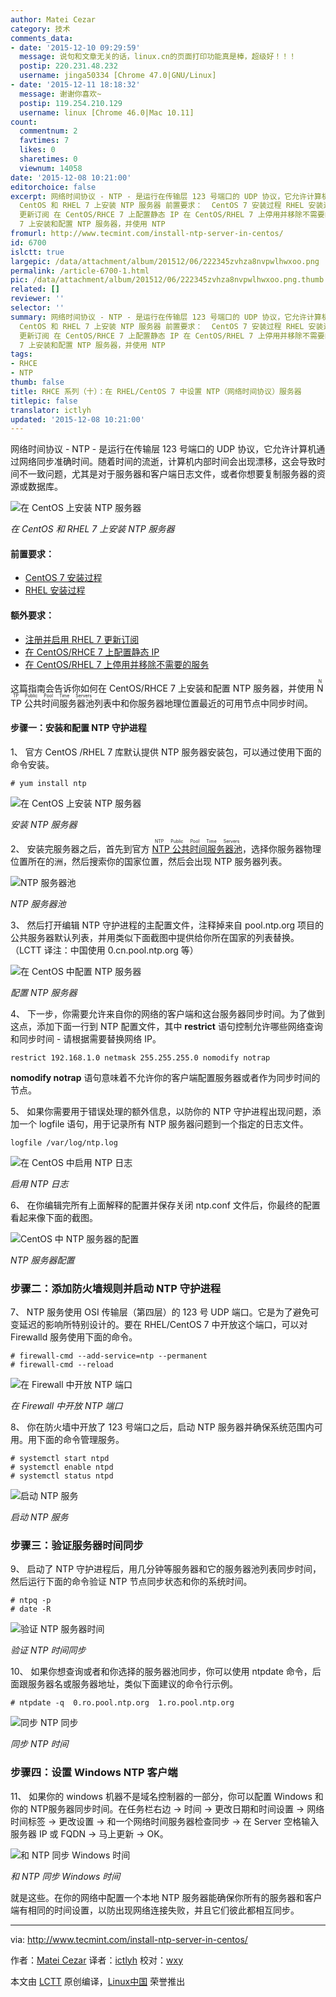 ```yaml
---
author: Matei Cezar
category: 技术
comments_data:
- date: '2015-12-10 09:29:59'
  message: 说句和文章无关的话，linux.cn的页面打印功能真是棒，超级好！！！
  postip: 220.231.48.232
  username: jinga50334 [Chrome 47.0|GNU/Linux]
- date: '2015-12-11 18:18:32'
  message: 谢谢你喜欢~
  postip: 119.254.210.129
  username: linux [Chrome 46.0|Mac 10.11]
count:
  commentnum: 2
  favtimes: 7
  likes: 0
  sharetimes: 0
  viewnum: 14058
date: '2015-12-08 10:21:00'
editorchoice: false
excerpt: 网络时间协议 - NTP - 是运行在传输层 123 号端口的 UDP 协议，它允许计算机通过网络同步准确时间。随着时间的流逝，计算机内部时间会出现漂移，这会导致时间不一致问题，尤其是对于服务器和客户端日志文件，或者你想要复制服务器的资源或数据库。  在
  CentOS 和 RHEL 7 上安装 NTP 服务器 前置要求：  CentOS 7 安装过程 RHEL 安装过程  额外要求：  注册并启用 RHEL 7
  更新订阅 在 CentOS/RHCE 7 上配置静态 IP 在 CentOS/RHEL 7 上停用并移除不需要的服务  这篇指南会告诉你如何在 CentOS/RHCE
  7 上安装和配置 NTP 服务器，并使用 NTP
fromurl: http://www.tecmint.com/install-ntp-server-in-centos/
id: 6700
islctt: true
largepic: /data/attachment/album/201512/06/222345zvhza8nvpwlhwxoo.png
permalink: /article-6700-1.html
pic: /data/attachment/album/201512/06/222345zvhza8nvpwlhwxoo.png.thumb.jpg
related: []
reviewer: ''
selector: ''
summary: 网络时间协议 - NTP - 是运行在传输层 123 号端口的 UDP 协议，它允许计算机通过网络同步准确时间。随着时间的流逝，计算机内部时间会出现漂移，这会导致时间不一致问题，尤其是对于服务器和客户端日志文件，或者你想要复制服务器的资源或数据库。  在
  CentOS 和 RHEL 7 上安装 NTP 服务器 前置要求：  CentOS 7 安装过程 RHEL 安装过程  额外要求：  注册并启用 RHEL 7
  更新订阅 在 CentOS/RHCE 7 上配置静态 IP 在 CentOS/RHEL 7 上停用并移除不需要的服务  这篇指南会告诉你如何在 CentOS/RHCE
  7 上安装和配置 NTP 服务器，并使用 NTP
tags:
- RHCE
- NTP
thumb: false
title: RHCE 系列（十）：在 RHEL/CentOS 7 中设置 NTP（网络时间协议）服务器
titlepic: false
translator: ictlyh
updated: '2015-12-08 10:21:00'
---
```


网络时间协议 - NTP - 是运行在传输层 123 号端口的 UDP 协议，它允许计算机通过网络同步准确时间。随着时间的流逝，计算机内部时间会出现漂移，这会导致时间不一致问题，尤其是对于服务器和客户端日志文件，或者你想要复制服务器的资源或数据库。


![在 CentOS 上安装 NTP 服务器](/data/attachment/album/201512/06/222345zvhza8nvpwlhwxoo.png)


*在 CentOS 和 RHEL 7 上安装 NTP 服务器*


#### 前置要求：


* [CentOS 7 安装过程](http://www.tecmint.com/centos-7-installation/)
* [RHEL 安装过程](http://www.tecmint.com/redhat-enterprise-linux-7-installation/)


#### 额外要求：


* [注册并启用 RHEL 7 更新订阅](http://www.tecmint.com/enable-redhat-subscription-reposiories-and-updates-for-rhel-7/)
* [在 CentOS/RHCE 7 上配置静态 IP](http://www.tecmint.com/configure-network-interface-in-rhel-centos-7-0/)
* [在 CentOS/RHEL 7 上停用并移除不需要的服务](http://www.tecmint.com/remove-unwanted-services-in-centos-7/)


这篇指南会告诉你如何在 CentOS/RHCE 7 上安装和配置 NTP 服务器，并使用 <ruby> NTP 公共时间服务器池 <rp>  （ </rp> <rt>  NTP Public Pool Time Servers </rt> <rp>  ） </rp></ruby>列表中和你服务器地理位置最近的可用节点中同步时间。


#### 步骤一：安装和配置 NTP 守护进程


1、 官方 CentOS /RHEL 7 库默认提供 NTP 服务器安装包，可以通过使用下面的命令安装。



```
# yum install ntp

```

![在 CentOS 上安装 NTP 服务器](/data/attachment/album/201512/06/222347s2ygmygxymxr16qg.png)


*安装 NTP 服务器*


2、 安装完服务器之后，首先到官方 <ruby> <a href="http://www.pool.ntp.org/en/">  NTP 公共时间服务器池 </a> <rp>  （ </rp> <rt>  NTP Public Pool Time Servers </rt> <rp>  ） </rp></ruby>，选择你服务器物理位置所在的洲，然后搜索你的国家位置，然后会出现 NTP 服务器列表。


![NTP 服务器池](/data/attachment/album/201512/06/222404q543a8948t4ojgto.png)


*NTP 服务器池*


3、 然后打开编辑 NTP 守护进程的主配置文件，注释掉来自 pool.ntp.org 项目的公共服务器默认列表，并用类似下面截图中提供给你所在国家的列表替换。（LCTT 译注：中国使用 0.cn.pool.ntp.org 等）


![在 CentOS 中配置 NTP 服务器](/data/attachment/album/201512/06/222408sgrlkgg9erg70r90.png)


*配置 NTP 服务器*


4、 下一步，你需要允许来自你的网络的客户端和这台服务器同步时间。为了做到这点，添加下面一行到 NTP 配置文件，其中 **restrict** 语句控制允许哪些网络查询和同步时间 - 请根据需要替换网络 IP。



```
restrict 192.168.1.0 netmask 255.255.255.0 nomodify notrap

```

**nomodify notrap** 语句意味着不允许你的客户端配置服务器或者作为同步时间的节点。


5、 如果你需要用于错误处理的额外信息，以防你的 NTP 守护进程出现问题，添加一个 logfile 语句，用于记录所有 NTP 服务器问题到一个指定的日志文件。



```
logfile /var/log/ntp.log

```

![在 CentOS 中启用 NTP 日志](/data/attachment/album/201512/06/222417s4fzngrwdsk6fzok.png)


*启用 NTP 日志*


6、 在你编辑完所有上面解释的配置并保存关闭 ntp.conf 文件后，你最终的配置看起来像下面的截图。


![CentOS 中 NTP 服务器的配置](/data/attachment/album/201512/06/222444ovcx7mm3cjccmwck.png)


*NTP 服务器配置*


### 步骤二：添加防火墙规则并启动 NTP 守护进程


7、 NTP 服务使用 OSI 传输层（第四层）的 123 号 UDP 端口。它是为了避免可变延迟的影响所特别设计的。要在 RHEL/CentOS 7 中开放这个端口，可以对 Firewalld 服务使用下面的命令。



```
# firewall-cmd --add-service=ntp --permanent
# firewall-cmd --reload

```

![在 Firewall 中开放 NTP 端口](/data/attachment/album/201512/06/222448j7fk2gyi3g43dk2f.png)


*在 Firewall 中开放 NTP 端口*


8、 你在防火墙中开放了 123 号端口之后，启动 NTP 服务器并确保系统范围内可用。用下面的命令管理服务。



```
# systemctl start ntpd
# systemctl enable ntpd
# systemctl status ntpd

```

![启动 NTP 服务](/data/attachment/album/201512/06/222523ubmy38e8umy8rryb.png)


*启动 NTP 服务*


### 步骤三：验证服务器时间同步


9、 启动了 NTP 守护进程后，用几分钟等服务器和它的服务器池列表同步时间，然后运行下面的命令验证 NTP 节点同步状态和你的系统时间。



```
# ntpq -p
# date -R

```

![验证 NTP 服务器时间](/data/attachment/album/201512/06/222527tzo4h2a4b28bcdbh.png)


*验证 NTP 时间同步*


10、 如果你想查询或者和你选择的服务器池同步，你可以使用 ntpdate 命令，后面跟服务器名或服务器地址，类似下面建议的命令行示例。



```
# ntpdate -q  0.ro.pool.ntp.org  1.ro.pool.ntp.org

```

![同步 NTP 同步](/data/attachment/album/201512/06/222535x1i841o1cu1r8h4y.png)


*同步 NTP 时间*


### 步骤四：设置 Windows NTP 客户端


11、 如果你的 windows 机器不是域名控制器的一部分，你可以配置 Windows 和你的 NTP服务器同步时间。在任务栏右边 -> 时间 -> 更改日期和时间设置 -> 网络时间标签 -> 更改设置 -> 和一个网络时间服务器检查同步 -> 在 Server 空格输入服务器 IP 或 FQDN -> 马上更新 -> OK。


![和 NTP 同步 Windows 时间](/data/attachment/album/201512/06/222552nmgjhzhttwupuuaj.png)


*和 NTP 同步 Windows 时间*


就是这些。在你的网络中配置一个本地 NTP 服务器能确保你所有的服务器和客户端有相同的时间设置，以防出现网络连接失败，并且它们彼此都相互同步。




---


via: <http://www.tecmint.com/install-ntp-server-in-centos/>


作者：[Matei Cezar](http://www.tecmint.com/author/cezarmatei/) 译者：[ictlyh](http://motouxiaogui.cn/blog) 校对：[wxy](https://github.com/wxy)


本文由 [LCTT](https://github.com/LCTT/TranslateProject) 原创编译，[Linux中国](https://linux.cn/) 荣誉推出